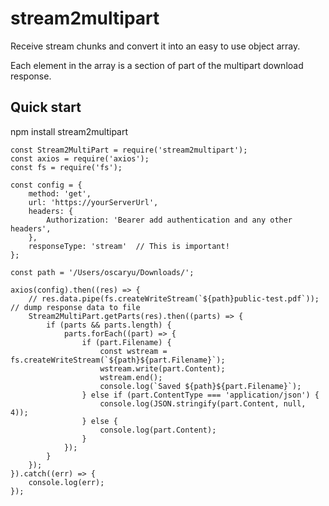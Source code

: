 # stream2multipart

Receive stream chunks and convert it into an easy to use object array.

Each element in the array is a section of part of the multipart download response.

## Quick start

npm install stream2multipart

````
const Stream2MultiPart = require('stream2multipart');
const axios = require('axios');
const fs = require('fs');

const config = {
    method: 'get',
    url: 'https://yourServerUrl',
    headers: {
        Authorization: 'Bearer add authentication and any other headers',
    },
    responseType: 'stream'  // This is important!
};

const path = '/Users/oscaryu/Downloads/';

axios(config).then((res) => {
    // res.data.pipe(fs.createWriteStream(`${path}public-test.pdf`)); // dump response data to file
    Stream2MultiPart.getParts(res).then((parts) => {
        if (parts && parts.length) {
            parts.forEach((part) => {
                if (part.Filename) {
                    const wstream = fs.createWriteStream(`${path}${part.Filename}`);
                    wstream.write(part.Content);
                    wstream.end();
                    console.log(`Saved ${path}${part.Filename}`);
                } else if (part.ContentType === 'application/json') {
                    console.log(JSON.stringify(part.Content, null, 4));
                } else {
                    console.log(part.Content);
                }
            });
        }
    });
}).catch((err) => {
    console.log(err);
});

````
